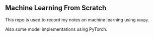 ## Machine Learning From Scratch

This repo is used to record my notes on machine learning using `numpy`.

Also some model implementations using PyTorch.
